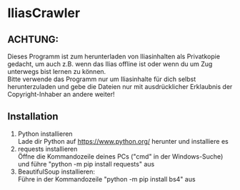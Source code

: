 # IliasCrawler
## ACHTUNG:
Dieses Programm ist zum herunterladen von Iliasinhalten als Privatkopie gedacht, um auch z.B. wenn das Ilias offline ist oder wenn du um Zug unterwegs bist lernen zu können.  
Bitte verwende das Programm nur um Iliasinhalte für dich selbst herunterzuladen und gebe die Dateien nur mit ausdrücklicher Erklaubnis der Copyright-Inhaber an andere weiter!  
## Installation
1. Python installieren  
  Lade dir Python auf https://www.python.org/ herunter und installiere es
2. requests installieren  
  Öffne die Kommandozeile deines PCs ("cmd" in der Windows-Suche) und führe "python -m pip install requests" aus
3. BeautifulSoup installieren:  
  Führe in der Kommandozeile "python -m pip install bs4" aus
